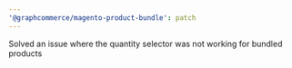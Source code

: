 ```yaml
---
'@graphcommerce/magento-product-bundle': patch
---
```


Solved an issue where the quantity selector was not working for bundled products
